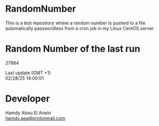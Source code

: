 # RandomNumber    
This is a test repository where a random number is pushed to a file automatically passwordless from a cron job in my Linux CentOS server    
# Random Number of the last run   
27984
      
Last update (GMT +1)    
02/28/25 14:00:01
# Developer    
Hamdy Abou El Anein   
hamdy.aea@protonmail.com
